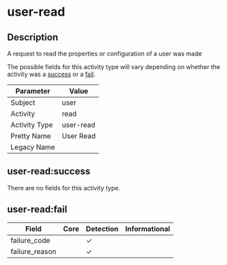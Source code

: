 user-read
=========

Description
-----------
A request to read the properties or configuration of a user was made

The possible fields for this activity type will vary depending on whether the activity was a [success](#user-readsuccess) or a [fail](#user-readfail).

| Parameter     | Value     |
| ------------- | --------- |
| Subject       | user      |
| Activity      | read      |
| Activity Type | user-read |
| Pretty Name   | User Read |
| Legacy Name   |           |

user-read:success
-----------------

There are no fields for this activity type.


user-read:fail
--------------

| Field          | Core | Detection | Informational |
| -------------- | ---- | --------- | ------------- |
| failure_code   |      | &#10003;  |               |
| failure_reason |      | &#10003;  |               |